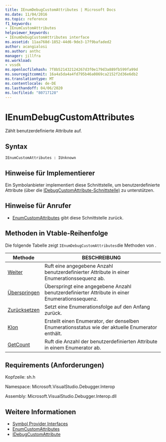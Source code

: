 ```yaml
---
title: IEnumDebugCustomAttributes | Microsoft Docs
ms.date: 11/04/2016
ms.topic: reference
f1_keywords:
- IEnumCustomAttributes
helpviewer_keywords:
- IEnumDebugCustomAttributes interface
ms.assetid: 11aa768d-1852-44d6-9de3-17f9bafaded2
author: acangialosi
ms.author: anthc
manager: jillfra
ms.workload:
- vssdk
ms.openlocfilehash: 7f8b521432124267d3f0e179d3a889fb599fa99d
ms.sourcegitcommit: 16a4a5da4a4fd795b46a0869ca2152f2d36e6db2
ms.translationtype: MT
ms.contentlocale: de-DE
ms.lasthandoff: 04/06/2020
ms.locfileid: "80717128"
---
```

# <a name="ienumdebugcustomattributes"></a>IEnumDebugCustomAttributes
Zählt benutzerdefinierte Attribute auf.

## <a name="syntax"></a>Syntax

```
IEnumCustomAttributes : IUnknown
```

## <a name="notes-for-implementers"></a>Hinweise für Implementierer
 Ein Symbolanbieter implementiert diese Schnittstelle, um benutzerdefinierte Attribute (über die [IDebugCustomAttribute-Schnittstelle)](../../../extensibility/debugger/reference/idebugcustomattribute.md) zu unterstützen.

## <a name="notes-for-callers"></a>Hinweise für Anrufer
- [EnumCustomAttributes](../../../extensibility/debugger/reference/idebugcustomattributequery2-enumcustomattributes.md) gibt diese Schnittstelle zurück.

## <a name="methods-in-vtable-order"></a>Methoden in Vtable-Reihenfolge
 Die folgende Tabelle zeigt `IEnumDebugCustomAttributes`die Methoden von .

|Methode|BESCHREIBUNG|
|------------|-----------------|
|[Weiter](../../../extensibility/debugger/reference/ienumdebugcustomattributes-next.md)|Ruft eine angegebene Anzahl benutzerdefinierter Attribute in einer Enumerationssequenz ab.|
|[Überspringen](../../../extensibility/debugger/reference/ienumdebugcustomattributes-skip.md)|Überspringt eine angegebene Anzahl benutzerdefinierter Attribute in einer Enumerationssequenz.|
|[Zurücksetzen](../../../extensibility/debugger/reference/ienumdebugcustomattributes-reset.md)|Setzt eine Enumerationsfolge auf den Anfang zurück.|
|[Klon](../../../extensibility/debugger/reference/ienumdebugcustomattributes-clone.md)|Erstellt einen Enumerator, der denselben Enumerationsstatus wie der aktuelle Enumerator enthält.|
|[GetCount](../../../extensibility/debugger/reference/ienumdebugcustomattributes-getcount.md)|Ruft die Anzahl der benutzerdefinierten Attribute in einem Enumerator ab.|

## <a name="requirements"></a>Requirements (Anforderungen)
 Kopfzeile: sh.h

 Namespace: Microsoft.VisualStudio.Debugger.Interop

 Assembly: Microsoft.VisualStudio.Debugger.Interop.dll

## <a name="see-also"></a>Weitere Informationen
- [Symbol Provider Interfaces](../../../extensibility/debugger/reference/symbol-provider-interfaces.md)
- [EnumCustomAttributes](../../../extensibility/debugger/reference/idebugcustomattributequery2-enumcustomattributes.md)
- [IDebugCustomAttribute](../../../extensibility/debugger/reference/idebugcustomattribute.md)
